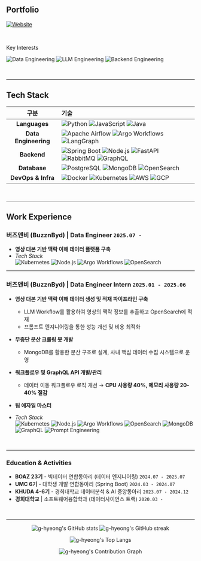 ## Portfolio
[![Website](https://img.shields.io/badge/Portfolio-000000?style=for-the-badge&logo=About.me&logoColor=white)](https://g-hyeong.site)

<br>

Key Interests

![Data Engineering](https://img.shields.io/badge/Data%20Engineering-6F42C1?style=for-the-badge&logoColor=white)
![LLM Engineering](https://img.shields.io/badge/LLM%20Engineering-1793D1?style=for-the-badge&logoColor=white)
![Backend Engineering](https://img.shields.io/badge/Backend%20Engineering-333333?style=for-the-badge&logoColor=white)

<br>

---

## Tech Stack

| 구분 | 기술 |
| :--: | :--- |
| **Languages** | ![Python](https://img.shields.io/badge/Python-3776AB?style=for-the-badge&logo=python&logoColor=white) ![JavaScript](https://img.shields.io/badge/JavaScript-F7DF1E?style=for-the-badge&logo=javascript&logoColor=black) ![Java](https://img.shields.io/badge/Java-007396?style=for-the-badge&logo=openjdk&logoColor=white) |
| **Data Engineering** | ![Apache Airflow](https://img.shields.io/badge/Apache%20Airflow-017CEE?style=for-the-badge&logo=apache-airflow&logoColor=white) ![Argo Workflows](https://img.shields.io/badge/Argo%20Workflows-EF7B4D?style=for-the-badge&logo=argo&logoColor=white) ![LangGraph](https://img.shields.io/badge/LangGraph-FF6B6B?style=for-the-badge&logo=langchain&logoColor=white) |
| **Backend** | ![Spring Boot](https://img.shields.io/badge/Spring%20Boot-6DB33F?style=for-the-badge&logo=spring-boot&logoColor=white) ![Node.js](https://img.shields.io/badge/Node.js-339933?style=for-the-badge&logo=nodedotjs&logoColor=white) ![FastAPI](https://img.shields.io/badge/FastAPI-009688?style=for-the-badge&logo=fastapi&logoColor=white) ![RabbitMQ](https://img.shields.io/badge/RabbitMQ-FF6600?style=for-the-badge&logo=rabbitmq&logoColor=white) ![GraphQL](https://img.shields.io/badge/GraphQL-E10098?style=for-the-badge&logo=graphql&logoColor=white) |
| **Database** | ![PostgreSQL](https://img.shields.io/badge/PostgreSQL-336791?style=for-the-badge&logo=postgresql&logoColor=white) ![MongoDB](https://img.shields.io/badge/MongoDB-47A248?style=for-the-badge&logo=mongodb&logoColor=white) ![OpenSearch](https://img.shields.io/badge/OpenSearch-005EB8?style=for-the-badge&logo=opensearch&logoColor=white) |
| **DevOps & Infra** | ![Docker](https://img.shields.io/badge/Docker-2496ED?style=for-the-badge&logo=docker&logoColor=white) ![Kubernetes](https://img.shields.io/badge/Kubernetes-326CE5?style=for-the-badge&logo=kubernetes&logoColor=white) ![AWS](https://img.shields.io/badge/AWS-232F3E?style=for-the-badge&logo=amazonaws&logoColor=white) ![GCP](https://img.shields.io/badge/GCP-4285F4?style=for-the-badge&logo=google-cloud&logoColor=white) |

<br>

---

## Work Experience

### **버즈앤비 (BuzznByd)** | **Data Engineer** `2025.07 -`
- **영상 대본 기반 맥락 이해 데이터 플랫폼 구축**
- *Tech Stack*
  <br>
  ![Kubernetes](https://img.shields.io/badge/Kubernetes-326CE5?style=for-the-badge&logo=kubernetes&logoColor=white)
  ![Node.js](https://img.shields.io/badge/Node.js-339933?style=for-the-badge&logo=nodedotjs&logoColor=white)
  ![Argo Workflows](https://img.shields.io/badge/Argo%20Workflows-EF7B4D?style=for-the-badge&logo=argo&logoColor=white)
  ![OpenSearch](https://img.shields.io/badge/OpenSearch-005EB8?style=for-the-badge&logo=opensearch&logoColor=white)
  </br>
---


### **버즈앤비 (BuzznByd)** | **Data Engineer Intern** `2025.01 - 2025.06`
- **영상 대본 기반 맥락 이해 데이터 생성 및 적재 파이프라인 구축**
  - LLM Workflow를 활용하여 영상의 맥락 정보를 추출하고 OpenSearch에 적재
  - 프롬프트 엔지니어링을 통한 성능 개선 및 비용 최적화
- **무중단 분산 크롤링 봇 개발**
  - MongoDB를 활용한 분산 구조로 설계, 사내 핵심 데이터 수집 시스템으로 운영
- **워크플로우 및 GraphQL API 개발/관리**
  - 데이터 이동 워크플로우 로직 개선 → **CPU 사용량 40%, 메모리 사용량 20-40% 절감**
- **팀 애자일 마스터**
- *Tech Stack*
  <br>
  ![Kubernetes](https://img.shields.io/badge/Kubernetes-326CE5?style=for-the-badge&logo=kubernetes&logoColor=white)
  ![Node.js](https://img.shields.io/badge/Node.js-339933?style=for-the-badge&logo=nodedotjs&logoColor=white)
  ![Argo Workflows](https://img.shields.io/badge/Argo%20Workflows-EF7B4D?style=for-the-badge&logo=argo&logoColor=white)
  ![OpenSearch](https://img.shields.io/badge/OpenSearch-005EB8?style=for-the-badge&logo=opensearch&logoColor=white)
  ![MongoDB](https://img.shields.io/badge/MongoDB-47A248?style=for-the-badge&logo=mongodb&logoColor=white)
  ![GraphQL](https://img.shields.io/badge/GraphQL-E10098?style=for-the-badge&logo=graphql&logoColor=white)
  ![Prompt Engineering](https://img.shields.io/badge/Prompt%20Engineering-FF4500?style=for-the-badge&logoColor=white)

  <br>

---

### Education & Activities


- **BOAZ 23기** - 빅데이터 연합동아리 (데이터 엔지니어링) `2024.07 - 2025.07`
- **UMC 6기** - 대학생 개발 연합동아리 (Spring Boot) `2024.03 - 2024.07`
- **KHUDA 4-6기** - 경희대학교 데이터분석 & AI 중앙동아리 `2023.07 - 2024.12`
- **경희대학교** | 소프트웨어융합학과 (데이터사이언스 트랙) `2020.03 -`
<br>

---

<p align="center">
  <img src="https://github-readme-stats.vercel.app/api?username=g-hyeong&show_icons=true&theme=tokyonight&hide_border=true&bg_color=0D1117" alt="g-hyeong's GitHub stats" />
  <img src="https://github-readme-streak-stats.herokuapp.com/?user=g-hyeong&theme=tokyonight&hide_border=true&background=0D1117" alt="g-hyeong's GitHub streak" />
</p>
<p align="center">
  <img src="https://github-readme-stats.vercel.app/api/top-langs/?username=g-hyeong&layout=compact&theme=tokyonight&hide_border=true&bg_color=0D1117" alt="g-hyeong's Top Langs" />
</p>
<p align="center">
  <img src="https://github-readme-activity-graph.vercel.app/graph?username=g-hyeong&theme=tokyo-night&hide_border=true&bg_color=0D1117" alt="g-hyeong's Contribution Graph" />
</p>
